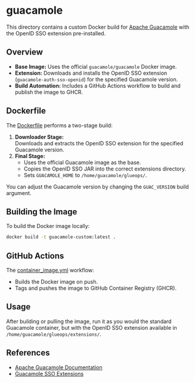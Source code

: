 # guacamole

This directory contains a custom Docker build for [Apache Guacamole](https://guacamole.apache.org/) with the OpenID SSO extension pre-installed.

## Overview

- **Base Image:** Uses the official `guacamole/guacamole` Docker image.
- **Extension:** Downloads and installs the OpenID SSO extension (`guacamole-auth-sso-openid`) for the specified Guacamole version.
- **Build Automation:** Includes a GitHub Actions workflow to build and publish the image to GHCR.

## Dockerfile

The [Dockerfile](guacamole/Dockerfile) performs a two-stage build:

1. **Downloader Stage:**  
   Downloads and extracts the OpenID SSO extension for the specified Guacamole version.
2. **Final Stage:**  
   - Uses the official Guacamole image as the base.
   - Copies the OpenID SSO JAR into the correct extensions directory.
   - Sets `GUACAMOLE_HOME` to `/home/guacamole/glueops/`.

You can adjust the Guacamole version by changing the `GUAC_VERSION` build argument.

## Building the Image

To build the Docker image locally:

```sh
docker build -t guacamole-custom:latest .
```

## GitHub Actions

The [container_image.yml](guacamole/.github/workflows/container_image.yml) workflow:

- Builds the Docker image on push.
- Tags and pushes the image to GitHub Container Registry (GHCR).

## Usage

After building or pulling the image, run it as you would the standard Guacamole container, but with the OpenID SSO extension available in `/home/guacamole/glueops/extensions/`.

## References

- [Apache Guacamole Documentation](https://guacamole.apache.org/doc/gug/)
- [Guacamole SSO Extensions](https://guacamole.apache.org/doc/gug/openid-auth.html)